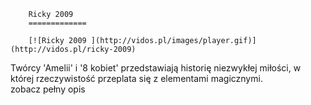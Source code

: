 
        Ricky 2009 
        =============
        
        [![Ricky 2009 ](http://vidos.pl/images/player.gif)](http://vidos.pl/ricky-2009)
        
        
 Twórcy 'Amelii' i '8 kobiet' przedstawiają historię niezwykłej miłości, w której rzeczywistość przeplata się z elementami magicznymi. zobacz pełny opis
    